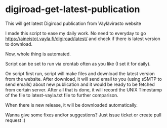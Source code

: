 # digiroad-get-latest-publication
This will get latest Digiroad publication from Väylävirasto website

I made this script to ease my daily work.
No need to everyday to go https://aineistot.vayla.fi/digiroad/latest/ and check if there is latest version to download.

Now, whole thing is automated.

Script can be set to run via crontab often as you like (I set it for daily).

On script first run, script will make files and download the latest version from the website.
After download, it will send email to you (using sSMTP to send emails) about new publication and it would be ready to be fetched from certain server.
After all that is done, it will record the UNIX Timestamp of the file to latest-vayla.txt file to further comparison.

When there is new release, it will be downloaded automatically.

Wanna give some fixes and/or suggestions? Just issue ticket or create pull request :)
